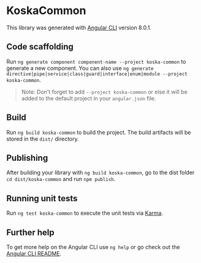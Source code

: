 # KoskaCommon

This library was generated with [Angular CLI](https://github.com/angular/angular-cli) version 8.0.1.

## Code scaffolding

Run `ng generate component component-name --project koska-common` to generate a new component. You can also use `ng generate directive|pipe|service|class|guard|interface|enum|module --project koska-common`.
> Note: Don't forget to add `--project koska-common` or else it will be added to the default project in your `angular.json` file. 

## Build

Run `ng build koska-common` to build the project. The build artifacts will be stored in the `dist/` directory.

## Publishing

After building your library with `ng build koska-common`, go to the dist folder `cd dist/koska-common` and run `npm publish`.

## Running unit tests

Run `ng test koska-common` to execute the unit tests via [Karma](https://karma-runner.github.io).

## Further help

To get more help on the Angular CLI use `ng help` or go check out the [Angular CLI README](https://github.com/angular/angular-cli/blob/master/README.md).
